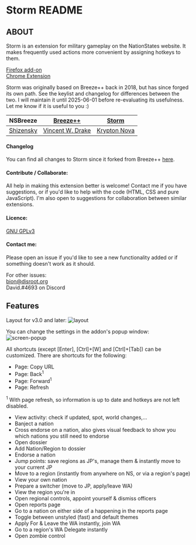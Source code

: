 # Storm README

## ABOUT

Storm is an extension for military gameplay on the NationStates website. It makes frequently used actions more convenient by assigning hotkeys to them.

[Firefox add-on](https://addons.mozilla.org/en-US/firefox/addon/storm-ns/versions/)<br>
[Chrome Extension](https://chrome.google.com/webstore/detail/storm/cjcjjeajapeonoloepkgeifkhogbkjhg)

Storm was originally based on Breeze++ back in 2018, but has since forged its own path. See the keylist and changelog for differences between the two.
I will maintain it until 2025-06-01 before re-evaluating its usefulness. Let me know if it is useful to you :)

| NSBreeze  | [Breeze++](https://chrome.google.com/webstore/detail/breeze%20%20/fmidibfpgbmcmnfedlafdfcbmglbckkf)         | [Storm](https://addons.mozilla.org/en-GB/firefox/addon/storm-ns/)   |
|-----------|----------------------|-------------|
| [Shizensky](http://nationstates.net/Shizensky) | [Vincent W. Drake](https://www.nationstates.net/nation=vincent_drake) | [Krypton Nova](https://www.nationstates.net/nation=krypton_nova) |

#### Changelog

You can find all changes to Storm since it forked from Breeze++ [here](changelog.md).

#### **Contribute / Collaborate:**

All help in making this extension better is welcome! Contact me if you have suggestions, or if you'd like to help with the code (HTML, CSS and pure JavaScript). I'm also open to suggestions for collaboration between similar extensions.

#### **Licence:**
[GNU GPLv3](https://www.gnu.org/licenses/gpl.html)

#### **Contact me:**

Please open an issue if you'd like to see a new functionality added or if something doesn't work as it should.

For other issues:<br>
[bion@disroot.org](mailto:bion@disroot.org?Subject=Storm)<br>
David.#4693 on Discord

## Features

Layout for v3.0 and later:
![layout](ext-resources/layout.png)

You can change the settings in the addon's popup window:
![screen-popup](dev-resources/Screenshots/screen-popup.png)

All shortcuts (except [Enter], [Ctrl]+[W] and [Ctrl]+[Tab]) can be customized. There are shortcuts for the following:

* Page: Copy URL
* Page: Back<sup>1</sup>
* Page: Forward<sup>1</sup>
* Page: Refresh

<sup>1</sup> With page refresh, so information is up to date and hotkeys are not left disabled.<br>

* View activity: check if updated, spot, world changes,...
* Banject a nation
* Cross endorse on a nation, also gives visual feedback to show you which nations you still need to endorse
* Open dossier
* Add Nation/Region to dossier
* Endorse a nation
* Jump points: save regions as JP's, manage them & instantly move to your current JP
* Move to a region (instantly from anywhere on NS, or via a region's page)
* View your own nation
* Prepare a switcher (move to JP, apply/leave WA)
* View the region you're in
* Open regional controls, appoint yourself & dismiss officers
* Open reports page
* Go to a nation on either side of a happening in the reports page
* Toggle between unstyled (fast) and default themes
* Apply For & Leave the WA instantly, join WA
* Go to a region's WA Delegate instantly
* Open zombie control
